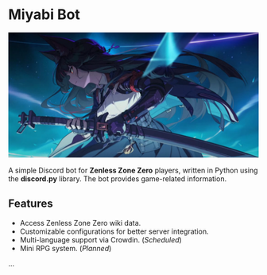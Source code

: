 # Miyabi Bot

![Banner](assets/miyabi_arts/banner.png)

A simple Discord bot for **Zenless Zone Zero** players, written in Python using the **discord.py** library. The bot provides game-related information.

## Features

- Access Zenless Zone Zero wiki data.
- Customizable configurations for better server integration.
- Multi-language support via Crowdin. (*Scheduled*)
- Mini RPG system. (*Planned*)

...
